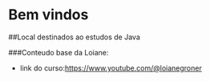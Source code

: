 # Bem vindos

##Local destinados ao estudos de Java

###Conteudo base da Loiane:

* link do curso:https://www.youtube.com/@loianegroner

